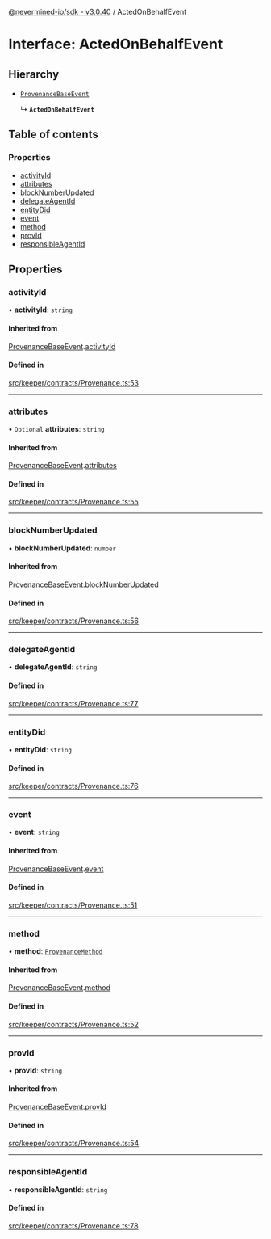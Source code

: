 [@nevermined-io/sdk - v3.0.40](../code-reference.md) / ActedOnBehalfEvent

# Interface: ActedOnBehalfEvent

## Hierarchy

- [`ProvenanceBaseEvent`](ProvenanceBaseEvent.md)

  ↳ **`ActedOnBehalfEvent`**

## Table of contents

### Properties

- [activityId](ActedOnBehalfEvent.md#activityid)
- [attributes](ActedOnBehalfEvent.md#attributes)
- [blockNumberUpdated](ActedOnBehalfEvent.md#blocknumberupdated)
- [delegateAgentId](ActedOnBehalfEvent.md#delegateagentid)
- [entityDid](ActedOnBehalfEvent.md#entitydid)
- [event](ActedOnBehalfEvent.md#event)
- [method](ActedOnBehalfEvent.md#method)
- [provId](ActedOnBehalfEvent.md#provid)
- [responsibleAgentId](ActedOnBehalfEvent.md#responsibleagentid)

## Properties

### activityId

• **activityId**: `string`

#### Inherited from

[ProvenanceBaseEvent](ProvenanceBaseEvent.md).[activityId](ProvenanceBaseEvent.md#activityid)

#### Defined in

[src/keeper/contracts/Provenance.ts:53](https://github.com/nevermined-io/sdk-js/blob/6b091f939fe86d73745b456817747b1f06834a7b/src/keeper/contracts/Provenance.ts#L53)

---

### attributes

• `Optional` **attributes**: `string`

#### Inherited from

[ProvenanceBaseEvent](ProvenanceBaseEvent.md).[attributes](ProvenanceBaseEvent.md#attributes)

#### Defined in

[src/keeper/contracts/Provenance.ts:55](https://github.com/nevermined-io/sdk-js/blob/6b091f939fe86d73745b456817747b1f06834a7b/src/keeper/contracts/Provenance.ts#L55)

---

### blockNumberUpdated

• **blockNumberUpdated**: `number`

#### Inherited from

[ProvenanceBaseEvent](ProvenanceBaseEvent.md).[blockNumberUpdated](ProvenanceBaseEvent.md#blocknumberupdated)

#### Defined in

[src/keeper/contracts/Provenance.ts:56](https://github.com/nevermined-io/sdk-js/blob/6b091f939fe86d73745b456817747b1f06834a7b/src/keeper/contracts/Provenance.ts#L56)

---

### delegateAgentId

• **delegateAgentId**: `string`

#### Defined in

[src/keeper/contracts/Provenance.ts:77](https://github.com/nevermined-io/sdk-js/blob/6b091f939fe86d73745b456817747b1f06834a7b/src/keeper/contracts/Provenance.ts#L77)

---

### entityDid

• **entityDid**: `string`

#### Defined in

[src/keeper/contracts/Provenance.ts:76](https://github.com/nevermined-io/sdk-js/blob/6b091f939fe86d73745b456817747b1f06834a7b/src/keeper/contracts/Provenance.ts#L76)

---

### event

• **event**: `string`

#### Inherited from

[ProvenanceBaseEvent](ProvenanceBaseEvent.md).[event](ProvenanceBaseEvent.md#event)

#### Defined in

[src/keeper/contracts/Provenance.ts:51](https://github.com/nevermined-io/sdk-js/blob/6b091f939fe86d73745b456817747b1f06834a7b/src/keeper/contracts/Provenance.ts#L51)

---

### method

• **method**: [`ProvenanceMethod`](../enums/ProvenanceMethod.md)

#### Inherited from

[ProvenanceBaseEvent](ProvenanceBaseEvent.md).[method](ProvenanceBaseEvent.md#method)

#### Defined in

[src/keeper/contracts/Provenance.ts:52](https://github.com/nevermined-io/sdk-js/blob/6b091f939fe86d73745b456817747b1f06834a7b/src/keeper/contracts/Provenance.ts#L52)

---

### provId

• **provId**: `string`

#### Inherited from

[ProvenanceBaseEvent](ProvenanceBaseEvent.md).[provId](ProvenanceBaseEvent.md#provid)

#### Defined in

[src/keeper/contracts/Provenance.ts:54](https://github.com/nevermined-io/sdk-js/blob/6b091f939fe86d73745b456817747b1f06834a7b/src/keeper/contracts/Provenance.ts#L54)

---

### responsibleAgentId

• **responsibleAgentId**: `string`

#### Defined in

[src/keeper/contracts/Provenance.ts:78](https://github.com/nevermined-io/sdk-js/blob/6b091f939fe86d73745b456817747b1f06834a7b/src/keeper/contracts/Provenance.ts#L78)
